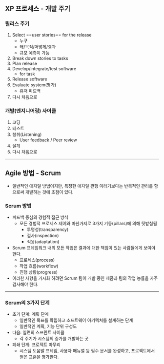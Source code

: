 ## XP 프로세스 - 개발 주기
### 릴리스 주기
1. Select ==user stories== for the release
	- 누구
	- 왜/목적/어떻게/결과
	- 규모 예측이 가능
2. Break down stories to tasks
3. Plan release
4. Develop/integrate/test software
	- for task
5. Release software
6. Evaluate system(평가)
	- 유저 피드백
0. 다시 처음으로

### 개발(엔지니어링) 사이클
1. 코딩
2. 테스트
3. 청취(Listening)
	- User feedback / Peer review
4. 설계
0. 다시 처음으로

---
## Agile 방법 - Scrum
- 일반적인 애자일 방법이지만, 특정한 애자일 관행 이라기보다는 반복적인 관리를 함으로써 개발하는 것에 초점이 있다.

### Scrum 방법
- 피드백 중심의 경험적 접근 방식
	- 모든 경험적 프로세스 제어와 마찬가지로 3가지 기둥(pillars)에 의해 뒷받침됨
		- 투명성(transparency)
		- 검사(inspection)
		- 적응(adaptation)
- Scrum 프레임워크 내의 모든 작업은 결과에 대한 책임이 있는 사람들에게 보여야 한다.
	- 프로세스(process)
	- 작업 흐름(workflow)
	- 진행 상황(progress)
- 이러한 사항을 가시화 하려면 Scrum 팀이 개발 중인 제품과 팀의 작업 능률을 자주 검사해야 한다.
---
### Scrum의 3가지 단계
- 초기 단계: 계획 단계
	- 일반적인 목표를 확립하고 소프트웨어 아키텍처를 설계하는 단계
	- 일반적인 계획, 기능 단위 구성도
- 다음: 일련의 스프린트 사이클
	- 각 주기가 시스템의 증가를 개발하는 곳
- 폐쇄 단계: 프로젝트 마무리
	- 시스템 도움말 프레임, 사용자 매뉴얼 등 필수 문서를 완성하고, 프로젝트에서 얻은 교훈을 평가한다.